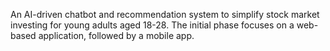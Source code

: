 An AI-driven chatbot and recommendation system to simplify stock market investing for young adults aged 18-28. The initial phase focuses on a web-based application, followed by a mobile app.

